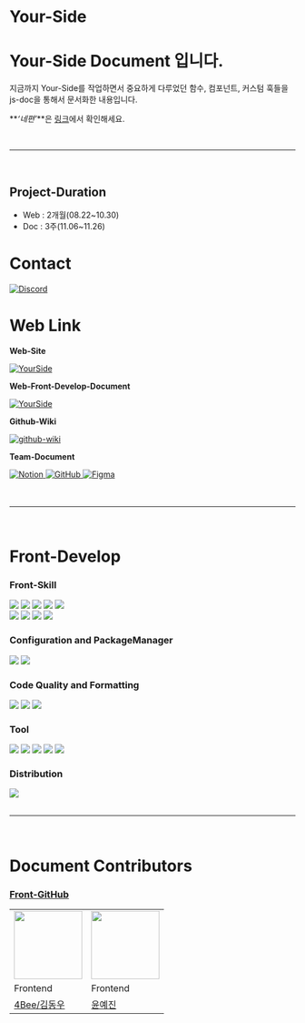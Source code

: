 # Your-Side

# Your-Side Document 입니다.

지금까지 Your-Side를 작업하면서 중요하게 다루었던 함수, 컴포넌트, 커스텀 훅들을 js-doc을 통해서 문서화한 내용입니다.

**_‘네편’_**은 [링크](https://your-side.vercel.app/ 'Your-Side-Web')에서 확인해세요.

<br>

---

<br>

## Project-Duration

- Web : 2개월(08.22~10.30)
- Doc : 3주(11.06~11.26)

# Contact

<span id="contact">
  <a href="https://discord.gg/S7rKVkXB" title="Your-side-Discord">
    <img src="https://img.shields.io/badge/discord-5865F2?style=for-the-badge&logo=discord&logoColor=white" alt="Discord">
  </a>
</span>

<br>

# Web Link

<b>Web-Site</b>

<div id="web-site">
  <a href="https://your-side.vercel.app/" title="Your-Side-Web">
    <img src="https://img.shields.io/badge/YourSide-204598?style=for-the-badge&logo=google-chrome&logoColor=white" alt="YourSide">
  </a>
</div>

<b>Web-Front-Develop-Document</b>

<div id="web-front-develop-document">
  <a href="https://your-side-front-doc.vercel.app/" title="Your-Side-Develop-Document">
    <img src="https://img.shields.io/badge/Document-212529?style=for-the-badge&logo=javascript&logoColor=#" alt="YourSide">
  </a>
</div>

<b>Github-Wiki</b>

<div id="Github-Wiki">
  <a href="https://github.com/HSU-Likelion12-yourSide/YourSide-Front/wiki" title="Your-Side-Wiki">
    <img src="https://img.shields.io/badge/Wiki-white?style=for-the-badge&logo=github&logoColor=black" alt="github-wiki">
  </a>
</div>

<b>Team-Document</b>

<div id="team-document">
  <span>
    <a href="https://www.notion.so/4bfc/77a113431d0c43afbd318f291c38a6e0" title="Your-Side-Notion">
      <img src="https://img.shields.io/badge/notion-black?style=for-the-badge&logo=notion&logoColor=white" alt="Notion">
    </a>
  </span>
  <span>
    <a href="https://github.com/HSU-Likelion12-yourSide" title="Your-side-GitHub">
      <img src="https://img.shields.io/badge/github-333333?style=for-the-badge&logo=github&logoColor=white" alt="GitHub">
    </a>
  </span>
  <span>
    <a href="https://www.figma.com/design/TDsnsYM8pnk7EhgJrvYMwp/2024-%EB%B6%80%EA%B8%B0%ED%86%A4-%EB%84%A4%ED%8E%B8-%EC%99%80%EC%9D%B4%EC%96%B4%ED%94%84%EB%A0%88%EC%9E%84?t=mrFVdoDi8mEejn1z-0" title="Your-side-Figma">
      <img src="https://img.shields.io/badge/Figma-FE5196?style=for-the-badge&logo=Figma&logoColor=black" alt="Figma">
    </a>
  </span>
</div>
<br>
<br>

---

<br>

# Front-Develop

<div>
  <h3>Front-Skill</h3>
  <div>
    <img src="https://img.shields.io/badge/html5-E34F26?style=for-the-badge&logo=html5&logoColor=white">
    <img src="https://img.shields.io/badge/React-2B2B2B?style=for-the-badge&logo=React&logoColor=#">
    <img src="https://img.shields.io/badge/Sass-CC6699?style=for-the-badge&logo=Sass&logoColor=white">
    <img src="https://img.shields.io/badge/javascript-F7DF1E?style=for-the-badge&logo=javascript&logoColor=white">
    <img src="https://img.shields.io/badge/JSDoc-212529?style=for-the-badge&logo=javascript&logoColor=#">
    <br>
    <img src="https://img.shields.io/badge/Json-000000?style=for-the-badge&logo=Json&logoColor=white">
    <img src="https://img.shields.io/badge/.env-ECD53F?style=for-the-badge&logo=.env&logoColor=black">
    <img src="https://img.shields.io/badge/axios-5A29E4?style=for-the-badge&logo=axios&logoColor=white">
    <img src="https://img.shields.io/badge/react router-CA4245?style=for-the-badge&logo=react router&logoColor=white">
  </div>

  <h3>Configuration and PackageManager</h3>
  <div>
    <img src="https://img.shields.io/badge/npm-CB3837?style=for-the-badge&logo=npm&logoColor=white">
    <img src="https://img.shields.io/badge/git-F05032?style=for-the-badge&logo=git&logoColor=black">
  </div>

<h3>Code Quality and Formatting</h3>

  <div>
    <img src="https://img.shields.io/badge/ESLint-4B32C3?style=for-the-badge&logo=ESLint&logoColor=white">
    <img src="https://img.shields.io/badge/Airbnb-FF5A5F?style=for-the-badge&logo=Airbnb&logoColor=white">
    <img src="https://img.shields.io/badge/prettier-1B2B2B?style=for-the-badge&logo=prettier&logoColor=F7B93E">
  </div>
  
  <h3>Tool</h3>
  
  <div>
    <img src="https://img.shields.io/badge/postman-FF6C37?style=for-the-badge&logo=postman&logoColor=white">
    <img src="https://img.shields.io/badge/sourcetree-0052CC?style=for-the-badge&logo=sourcetree&logoColor=white">
    <img src="https://img.shields.io/badge/notion-black?style=for-the-badge&logo=notion&logoColor=white">
    <img src="https://img.shields.io/badge/Figma-FE5196?style=for-the-badge&logo=Figma&logoColor=black">
    <img src="https://img.shields.io/badge/discord-5865F2?style=for-the-badge&logo=discord&logoColor=white">
  </div>
  
  <h3>Distribution</h3>
  
  <div>
    <img src="https://img.shields.io/badge/vercel-171C36?style=for-the-badge&logo=vercel&logoColor=#">
  </div>
</div>
<br>

---

<br>

# Document Contributors

### [Front-GitHub](https://github.com/HSU-Likelion12-yourSide/YourSide-Front)

|                                                                               |                                                                               |
| ----------------------------------------------------------------------------- | ----------------------------------------------------------------------------- |
| <img src="https://avatars.githubusercontent.com/u/109135643?v=4" width="120"> | <img src="https://avatars.githubusercontent.com/u/138736197?v=4" width="120"> |
| Frontend                                                                      | Frontend                                                                      |
| [4Bee/김동우](https://github.com/4BFC)                                        | [윤예진](https://github.com/nyun-nye)                                         |
